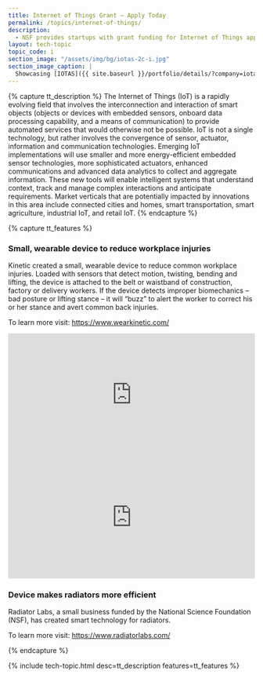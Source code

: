```yaml
---
title: Internet of Things Grant – Apply Today
permalink: /topics/internet-of-things/
description: 
  - NSF provides startups with grant funding for Internet of Things applications. 
layout: tech-topic
topic_code: i
section_image: "/assets/img/bg/iotas-2c-i.jpg"
section_image_caption: |
  Showcasing [IOTAS]({{ site.baseurl }}/portfolio/details/?company=iotas-inc#iotas-inc)'s' Home app, featuring a unique floor plan view and Smart Stories™.
---
```

{% capture tt_description %}
The Internet of Things (IoT) is a rapidly evolving field that involves the interconnection and interaction of smart objects (objects or devices with embedded sensors, onboard data processing capability, and a means of communication) to provide automated services that would otherwise not be possible. IoT is not a single technology, but rather involves the convergence of sensor, actuator, information and communication technologies. Emerging IoT implementations will use smaller and more energy-efficient embedded sensor technologies, more sophisticated actuators, enhanced communications and advanced data analytics to collect and aggregate information. These new tools will enable intelligent systems that understand context, track and manage complex interactions and anticipate requirements. Market verticals that are potentially impacted by innovations in this area include connected cities and homes, smart transportation, smart agriculture, industrial IoT, and retail IoT.
{% endcapture %}

{% capture tt_features %}
<div class="usa-section usa-content usa-grid">
  <div class="image-video">
    <div class="usa-width-one-half">
      <h3>Small, wearable device to reduce workplace injuries</h3>
      <p>Kinetic created a small, wearable device to reduce common workplace injuries. Loaded with sensors that detect motion, twisting, bending and lifting, the device is attached to the belt or waistband of construction, factory or delivery workers. If the device detects improper biomechanics – bad posture or lifting stance – it will “buzz” to alert the worker to correct his or her stance and avert common back injuries.</p>
      <p>To learn more visit: <a href="https://www.wearkinetic.com/">https://www.wearkinetic.com/</a></p>
    </div>
    <div class="usa-width-one-half">
       <iframe sandbox="allow-same-origin allow-scripts" title="Kinetic" width="100%" height="250" src="https://www.youtube.com/embed/1UAXId9owiY?modestbranding=1&showinfo=0&fs=1" frameborder="0" allowfullscreen=""></iframe>
    </div>
  </div>
</div>

<div class="background-light-blue">
  <div class="usa-section usa-content usa-grid">
   <div class="image-video">
    <div class="usa-width-one-half">
      <iframe sandbox="allow-same-origin allow-scripts" title="Radiator Labs" width="100%" height="250" src="https://www.youtube.com/embed/8tmxE4y15Lo?modestbranding=1&showinfo=0&fs=1" frameborder="0" allowfullscreen=""></iframe>
    </div>
     <div class="usa-width-one-half">
      <h3>Device makes radiators more efficient</h3>
      <p>Radiator Labs, a small business funded by the National Science Foundation (NSF), has created smart technology for radiators. </p>
      <p>To learn more visit: <a href="https://www.radiatorlabs.com/">https://www.radiatorlabs.com/</a></p>
    </div>
    
  </div>
  </div>
</div>
{% endcapture %}

{% include tech-topic.html desc=tt_description features=tt_features %}
